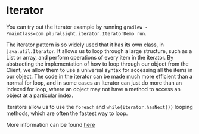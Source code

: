 # Iterator

You can try out the Iterator example by running `gradlew -PmainClass=com.pluralsight.iterator.IteratorDemo run`.

The iterator pattern is so widely used that it has its own class, in `java.util.Iterator`. It allows us to loop through
a large structure, such as a List or array, and perform operations of every item in the iterator. By abstracting the 
implementation of how to loop through our object from the Client, we allow them to use a universal syntax for accessing
all the items in our object. The code in the iterator can be made much more efficient than a normal for loop, and in 
some cases an Iterator can just do more than an indexed for loop, where an object may not have a method to access an 
object at a particular index. 

Iterators allow us to use the `foreach` and `while(iterator.hasNext())` looping methods, which are often the fastest way
to loop.

More information can be found [here](https://www.geeksforgeeks.org/iterator-pattern/)